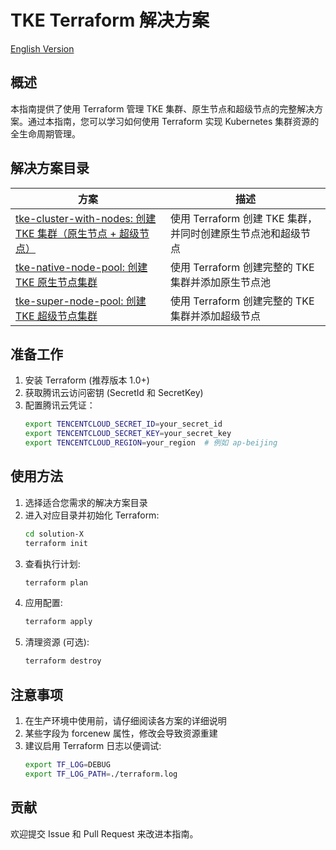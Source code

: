 # TKE Terraform 解决方案

[English Version](./README_en.md)

## 概述

本指南提供了使用 Terraform 管理 TKE 集群、原生节点和超级节点的完整解决方案。通过本指南，您可以学习如何使用 Terraform 实现 Kubernetes 集群资源的全生命周期管理。

## 解决方案目录

| 方案 | 描述 |
|------|------|
| [tke-cluster-with-nodes: 创建 TKE 集群（原生节点 + 超级节点）](./tke-cluster-with-nodes) | 使用 Terraform 创建 TKE 集群，并同时创建原生节点池和超级节点 |
| [tke-native-node-pool: 创建 TKE 原生节点集群](./tke-native-node-pool) | 使用 Terraform 创建完整的 TKE 集群并添加原生节点池 |
| [tke-super-node-pool: 创建 TKE 超级节点集群](./tke-super-node-pool) | 使用 Terraform 创建完整的 TKE 集群并添加超级节点 |

## 准备工作

1. 安装 Terraform (推荐版本 1.0+)
2. 获取腾讯云访问密钥 (SecretId 和 SecretKey)
3. 配置腾讯云凭证：
   ```bash
   export TENCENTCLOUD_SECRET_ID=your_secret_id
   export TENCENTCLOUD_SECRET_KEY=your_secret_key
   export TENCENTCLOUD_REGION=your_region  # 例如 ap-beijing
   ```

## 使用方法

1. 选择适合您需求的解决方案目录
2. 进入对应目录并初始化 Terraform:
   ```bash
   cd solution-X
   terraform init
   ```
3. 查看执行计划:
   ```bash
   terraform plan
   ```
4. 应用配置:
   ```bash
   terraform apply
   ```
5. 清理资源 (可选):
   ```bash
   terraform destroy
   ```

## 注意事项

1. 在生产环境中使用前，请仔细阅读各方案的详细说明
2. 某些字段为 forcenew 属性，修改会导致资源重建
3. 建议启用 Terraform 日志以便调试:
   ```bash
   export TF_LOG=DEBUG
   export TF_LOG_PATH=./terraform.log
   ```

## 贡献

欢迎提交 Issue 和 Pull Request 来改进本指南。
